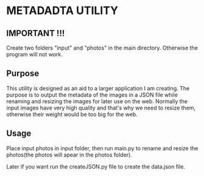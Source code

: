 # METADADTA UTILITY

## IMPORTANT !!!
Create two folders "input" and "photos" in the main directory. Otherwise the program will not work.
## Purpose

This utility is designed as an aid to a larger application I am creating. The purpose is to output the metadata of the images in a JSON file while renaming and resizing the images for later use on the web. Normally the input images have very high quality and that's why we need to resize them, otherwise their weight would be too big for the web.

## Usage
Place input photos in input folder, then run main.py to rename and resize the photos(the photos will apear in the photos folder). 

Later if you want run the createJSON.py file to  create the data.json file.

